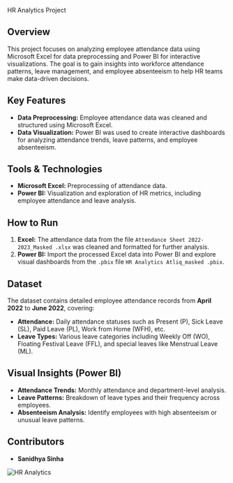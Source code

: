 HR Analytics Project

## Overview
This project focuses on analyzing employee attendance data using Microsoft Excel for data preprocessing and Power BI for interactive visualizations. The goal is to gain insights into workforce attendance patterns, leave management, and employee absenteeism to help HR teams make data-driven decisions.

## Key Features
- **Data Preprocessing:** Employee attendance data was cleaned and structured using Microsoft Excel.
- **Data Visualization:** Power BI was used to create interactive dashboards for analyzing attendance trends, leave patterns, and employee absenteeism.

## Tools & Technologies
- **Microsoft Excel:** Preprocessing of attendance data.
- **Power BI:** Visualization and exploration of HR metrics, including employee attendance and leave analysis.

## How to Run
1. **Excel:** The attendance data from the file `Attendance Sheet 2022-2023_Masked .xlsx` was cleaned and formatted for further analysis.
2. **Power BI:** Import the processed Excel data into Power BI and explore visual dashboards from the `.pbix` file `HR Analytics Atliq_masked .pbix`.

## Dataset
The dataset contains detailed employee attendance records from **April 2022** to **June 2022**, covering:
- **Attendance:** Daily attendance statuses such as Present (P), Sick Leave (SL), Paid Leave (PL), Work from Home (WFH), etc.
- **Leave Types:** Various leave categories including Weekly Off (WO), Floating Festival Leave (FFL), and special leaves like Menstrual Leave (ML).

## Visual Insights (Power BI)
- **Attendance Trends:** Monthly attendance and department-level analysis.
- **Leave Patterns:** Breakdown of leave types and their frequency across employees.
- **Absenteeism Analysis:** Identify employees with high absenteeism or unusual leave patterns.

## Contributors
- **Sanidhya Sinha**

![HR Analytics](https://github.com/user-attachments/assets/d211c9d1-a920-426a-ac4e-f79e2ed65c8d)

